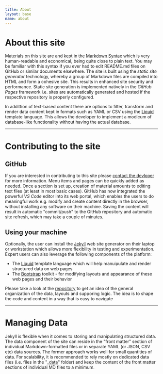 ```yaml
---
title: About
layout: base
name: about
---
```


# About this site

Materials on this site are and kept in the
<a href="https://www.markdownguide.org/basic-syntax/" target="_blank">Markdown Syntax</a>
which is very human-readable and economical, being quite close to plain text.
You may be familiar with this syntax if you ever had to edit README.md files on
GitHub or similar documents elsewhere. The site is built using the *static site
generator* technology, whereby a group of Markdown files are compiled into
HTML and form a cohesive site. This results in enhanced site security and performance.
Static site generation is implemented natively in the *GitHub Pages* framework i.e.
sites are automatically generated and hosted if the respective repository
is properly configured.

In addittion of text-based content there are
options to filter, transform and render data content kept in formats
such as YAML or CSV using the
<a href="https://shopify.github.io/liquid/" target="_blank">Liquid</a> template language.
This allows the developer to implement a modicum of database-like functionality without
having the actual database.

---

# Contributing to the site

## GitHub

If you are interested in contributing to this site
please <a href="{{ '/content/contact.html' | relative_url }}">contact the devloper</a>
for more information. Menu items and pages can be quickly added as needed.
Once a section is set up, creation of material amounts to editing text files
(at least in most basic cases).
GitHub has now integrated the powerful *VS Code* editor into its
web portal, which enables the users to do meaningful work e.g. modify and
create content directly in the browser, without installing any software
on their machine. Saving the content will result in automatic "commit/push"
to the GitHub repository and automatic site refresh, which may take a couple
of minutes.

## Using your machine

Optionally, the user can install the
<a href="http://jekyllrb.com/" target="_blank">Jekyll</a> web
site generator on their laptop or workstation which allows more flexibility in testing
and experimentation. Expert users can also leverage the following components of the platform:
* The <a href="https://shopify.github.io/liquid/" target="_blank">Liquid</a> template language which will help manuipulate and render structured data on web pages
* The <a href="http://getbootstrap.com/" target="_blank">Bootstrap</a> toolkit - for modifying layouts and appearance of these web pages and their behavior

Please take a look at the <a href="{{ site.github }}" target="_blank">repository</a>
to get an idea of the general organization of the data, layouts and supporing logic.
The idea is to shape the code and content in a way that is easy to navigate

---

# Managing Data
Jekyll is flexible when it comes to storing and manipulating structured data.
The data component of the site can reside in the "front matter" section of individual Markdown-formatted
files or in separate YAML (or JSON, CSV etc) data sources. The former approach works well
for small quantities of data. For scalability, it is recommended to rely mostly on dedicated data files (i.e.
files in the "<a href="{{ site.github }}/tree/master/_data" target="_blank">_data</a>" folder)
and keep the content of the front matter sections of individual MD files to a minimum.

